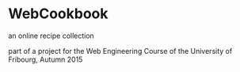 # WebCookbook
an online recipe collection

part of a project for the Web Engineering Course of the University of Fribourg, Autumn 2015

